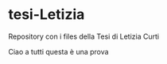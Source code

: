 # tesi-Letizia
Repository con i files della Tesi di Letizia Curti



Ciao a tutti 
questa è una prova
